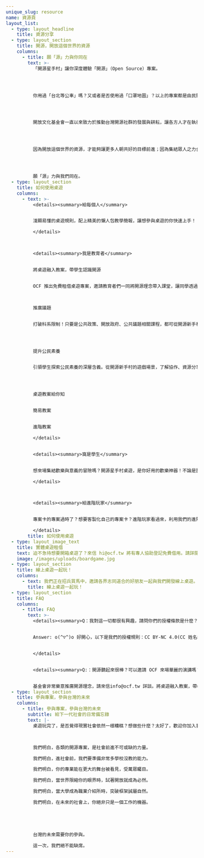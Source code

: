 ```yaml
---
unique_slug: resource
name: 資源頁
layout_list:
  - type: layout_headline
    title: 資源分享
  - type: layout_section
    title: 開源，開放這個世界的資源
    columns:
      - title: 願「源」力與你同在
        text: >-
          「開源星手村」讓你深度體驗「開源」（Open Source）專案。




          你用過「台北等公車」嗎？又或者是否使用過「口罩地圖」？以上的專案都是由民間發起，號召程式設計、行銷公關、文化工作者等不同專業的夥伴，透過貢獻彼此的專業所架構而成的開源專案。




          開放文化基金會一直以來致力於推動台灣開源社群的發展與耕耘，讓各方人才在執行多元專案的過程裡，同時推動社會進步、充實自我技能與成就。




          因為開放這個世界的資源，才能夠讓更多人朝共好的目標前進；因為集結眾人之力合作，我們也同時參與著更進步的未來。




          願「源」力與我們同在。
  - type: layout_section
    title: 如何使用桌遊
    columns:
      - text: >-
          <details><summary>給每個人</summary>


          淺顯易懂的桌遊規則，配上精美的懶人包教學簡報，讓想參與桌遊的你快速上手！

          </details>



          <details><summary>我是教育者</summary>


          將桌遊融入教案，帶學生認識開源


          OCF 推出免費租借桌遊專案，邀請教育者們一同將開源理念帶入課堂，讓同學透過桌遊，更認識開源，理解協作、專案管理、資源共享、多元能力的重要性。



          推廣議題


          打破科系限制！只要是公共政策、開放政府、公共議題相關課程，都可從開源新手村認識開源精神，帶領學生討論如何更有效益推廣議題，解決問題。




          提升公民素養


          引領學生探索公民素養的深層含義。從開源新手村的遊戲場景，了解協作、資源分享、多元思考的價值。學生將透過桌遊，培養主動關心議題、協調能力、批判思維、公共意識等不可或缺之公民素養力。




          桌遊教案給你知


          簡易教案


          進階教案

          </details>


          <details><summary>窩是學生</summary>


          想來場集結歡樂與意義的冒險嗎？開源星手村桌遊，是你好用的歡樂神器！不論是團康遊戲、社團破冰、聯誼聚會，百搭萬用。讓你無痛上手桌遊的趣味，同時兼顧公共議題討論的精神，一同體驗開源協作樂趣！

          </details>



          <details><summary>給進階玩家</summary>


          專案卡的專案過時了？想要客製化自己的專案卡？進階玩家看過來，利用我們的進階客製規則，玩家可自己套入想發起的專案，讓桌遊更貼近你想推廣的理念！

          </details>
        title: 如何使用桌遊
  - type: layout_image_text
    title: 實體桌遊租借
    text: 迫不急待想要開箱桌遊了？來信 hi@ocf.tw 將有專人協助登記免費借用。請詳閱租用規則(目前僅提供中文版桌遊，限於台灣本島內租借)。
    image: /images/uploads/boardgame.jpg
  - type: layout_section
    title: 線上桌遊一起玩！
    columns:
      - text: 我們正在招兵買馬中，邀請各界志同道合的好朋友一起與我們開發線上桌遊。加入我們的 discord 一起遊戲開發！
        title: 線上桌遊一起玩！
  - type: layout_section
    title: FAQ
    columns:
      - title: FAQ
        text: >-
          <details><summary>Q：我對這一切都很有興趣，請問你們的授權條款是什麼？</summary>


          Answer: o(^▽^)o 好開心，以下是我們的授權規則：CC BY-NC 4.0(CC 姓名標示-非商業性 4.0)--> 白話文就是，可自由使用、改作、散播桌遊的所有資訊（設計、文件全部都可），但需標注來自 OCF 且不可作商業利用


          </details>


          <details><summary>Q:：開源聽起來很棒？可以邀請 OCF 來場華麗的演講嗎？</summary>


          基金會非常樂意推廣開源理念，請來信info@ocf.tw 詳談。將桌遊融入教案，帶學生認識開源
  - type: layout_section
    title: 參與專案，參與台灣的未來
    columns:
      - title: 參與專案，參與台灣的未來
        subtitle: 給下一代社會的日常備忘錄
        text: |-
          桌遊玩完了，是否覺得現實社會依然一樣糟糕？想做些什麼？太好了，歡迎你加入我們，用開源，讓世界更好。**現在，來參與彼此的未來吧！**



          我們明白，各類的開源專案，是社會前進不可或缺的力量。

          我們明白，進社會前，我們要準備非常多學校沒教的能力。

          我們明白，你的專業能在更大的舞台被看見，受萬眾矚目。

          我們明白，當世界限縮你的眼界時，試著開放就成為必然。

          我們明白，當大學成為職業介紹所時，突破框架誠屬自然。

          我們明白，在未來的社會上，你絕非只是一個工作的機器。





          台灣的未來需要你的參與。

          這一次，我們絕不能缺席。
---
```

